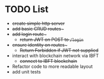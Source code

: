 # TODO List

* ~~create simple http server~~
* ~~add basic CRUD routes~~~
* ~~add login route~~~
  * ~~return JWT on POST to `/login`~~
* ~~ensure identity on routes~~~
  * ~~Return Forbidden if JWT not supplied~~
* interact with blockchain network via IBFT
  * ~~connect to IBFT blockchain~~
* Refactor code to more readable layout
* add unit tests